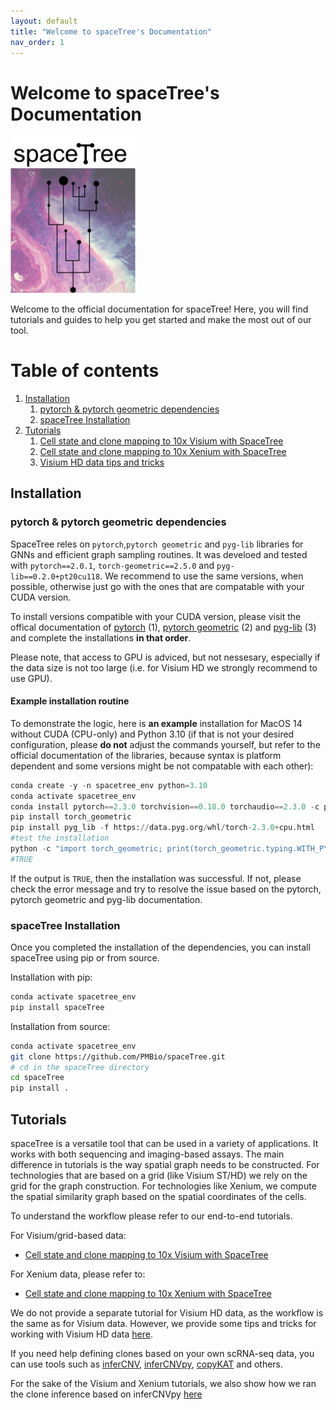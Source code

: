 ```yaml
---
layout: default
title: "Welcome to spaceTree's Documentation"
nav_order: 1
---
```

# Welcome to spaceTree's Documentation

<div style="text-align: left;">
  <img src="space_tree.png" alt="spacetree logo" width="200"/>
</div>


Welcome to the official documentation for spaceTree! Here, you will find tutorials and guides to help you get started and make the most out of our tool.
# Table of contents
1. [Installation](#installation)
    1. [pytorch & pytorch geometric dependencies](#dependency)
    2. [spaceTree Installation](#spacetree)
2. [Tutorials](tutorials/index.md)
    1. [Cell state and clone mapping to 10x Visium with SpaceTree](tutorials/cell-state-clone-mapping.md)
    2. [Cell state and clone mapping to 10x Xenium with SpaceTree](tutorials/cell-state-clone-mapping-xenium.md)
    3. [Visium HD data tips and tricks](tutorials/visium-hd.md)
    
## Installation <a name="installation"></a>
### pytorch & pytorch geometric dependencies <a name="dependency"></a>
SpaceTree reles on `pytorch`,`pytorch geometric` and `pyg-lib` libraries for GNNs and efficient graph sampling routines. It was develoed and tested with `pytorch==2.0.1`, `torch-geometric==2.5.0` and `pyg-lib==0.2.0+pt20cu118`. We recommend to use the same versions, when possible, otherwise just go with the ones that are compatable with your CUDA version. 

To install versions compatible with your CUDA version, please visit the offical documentation of [pytorch](https://pytorch.org/get-started/locally/) (1), [pytorch geometric](https://pytorch-geometric.readthedocs.io/en/latest/notes/installation.html) (2) and [pyg-lib](https://github.com/pyg-team/pyg-lib) (3) and complete the installations **in that order**.

Please note, that access to GPU is adviced, but not nessesary, especially if the data size is not too large (i.e. for Visium HD we strongly recommend to use GPU).

#### Example installation routine

To demonstrate the logic, here is **an example** installation for MacOS 14 without CUDA (CPU-only) and Python 3.10 (if that is not your desired configuration, please **do not** adjust the commands yourself, but refer to the official documentation of the libraries, because syntax is platform dependent and some versions might be not compatable with each other):
```python
conda create -y -n spacetree_env python=3.10
conda activate spacetree_env
conda install pytorch==2.3.0 torchvision==0.18.0 torchaudio==2.3.0 -c pytorch
pip install torch_geometric
pip install pyg_lib -f https://data.pyg.org/whl/torch-2.3.0+cpu.html 
#test the installation
python -c "import torch_geometric; print(torch_geometric.typing.WITH_PYG_LIB)"
#TRUE
```
If the output is `TRUE`, then the installation was successful. If not, please check the error message and try to resolve the issue based on the pytorch, pytorch geometric and pyg-lib documentation.

### spaceTree Installation <a name="spacetree"></a>
Once you completed the installation of the dependencies, you can install spaceTree using pip or from source.

Installation with pip:
```bash
conda activate spacetree_env
pip install spaceTree

```
Installation from source:
```bash
conda activate spacetree_env
git clone https://github.com/PMBio/spaceTree.git
# cd in the spaceTree directory
cd spaceTree
pip install .

```

## Tutorials <a name="tutorials"></a>
spaceTree is a versatile tool that can be used in a variety of applications. It works with both sequencing and imaging-based assays. The main difference in tutorials is the way spatial graph needs to be constructed. For technologies that are based on a grid (like Visium ST/HD) we rely on the grid for the graph construction. For technologies like Xenium, we compute the spatial similarity graph based on the spatial coordinates of the cells.

To understand the workflow please refer to our end-to-end tutorials.

For Visium/grid-based data:

- [Cell state and clone mapping to 10x Visium with SpaceTree](tutorials/cell-state-clone-mapping.md)

For Xenium data, please refer to:
- [Cell state and clone mapping to 10x Xenium with SpaceTree](tutorials/cell-state-clone-mapping-xenium.md)

We do not provide a separate tutorial for Visium HD data, as the workflow is the same as for Visium data. However, we provide some tips and tricks for working with Visium HD data [here](tutorials/visium-hd.md).

If you need help defining clones based on your own scRNA-seq data, you can use tools such as [inferCNV](https://github.com/broadinstitute/inferCNV/wiki), [inferCNVpy](https://infercnvpy.readthedocs.io/en/latest/tutorials.html), [copyKAT](https://github.com/navinlabcode/copykat) and others.

For the sake of the Visium and Xenium tutorials, we also show how we ran the clone inference based on inferCNVpy [here](https://github.com/PMBio/spaceTree/blob/master/notebooks/infercnv_run.ipynb)

